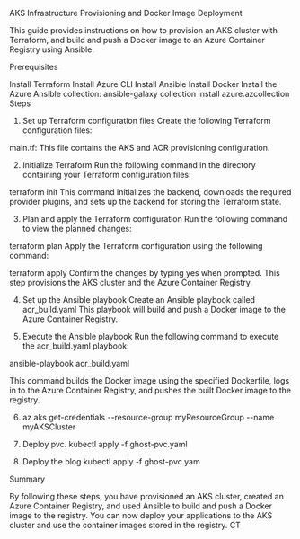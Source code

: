 AKS Infrastructure Provisioning and Docker Image Deployment

This guide provides instructions on how to provision an AKS cluster with Terraform, and build and push a Docker image to an Azure Container Registry using Ansible.

Prerequisites

Install Terraform
Install Azure CLI
Install Ansible
Install Docker
Install the Azure Ansible collection: ansible-galaxy collection install azure.azcollection
Steps

1. Set up Terraform configuration files
Create the following Terraform configuration files:

main.tf: This file contains the AKS and ACR provisioning configuration.


2. Initialize Terraform
Run the following command in the directory containing your Terraform configuration files:


terraform init
This command initializes the backend, downloads the required provider plugins, and sets up the backend for storing the Terraform state.

3. Plan and apply the Terraform configuration
Run the following command to view the planned changes:


terraform plan
Apply the Terraform configuration using the following command:


terraform apply
Confirm the changes by typing yes when prompted. This step provisions the AKS cluster and the Azure Container Registry.

4. Set up the Ansible playbook
Create an Ansible playbook called acr_build.yaml  This playbook will build and push a Docker image to the Azure Container Registry.

5. Execute the Ansible playbook
Run the following command to execute the acr_build.yaml playbook:


ansible-playbook acr_build.yaml

This command builds the Docker image using the specified Dockerfile, logs in to the Azure Container Registry, and pushes the built Docker image to the registry.

6.  az aks get-credentials --resource-group myResourceGroup --name myAKSCluster
  
7.  Deploy pvc. kubectl apply -f ghost-pvc.yaml
 
8.  Deploy the blog   kubectl apply -f ghost-pvc.yam

Summary

By following these steps, you have provisioned an AKS cluster, created an Azure Container Registry, and used Ansible to build and push a Docker image to the registry. You can now deploy your applications to the AKS cluster and use the container images stored in the registry.
CT
